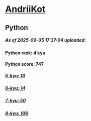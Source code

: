 # [AndriiKot](https://www.codewars.com/users/AndriiKot) 
## Python

##### As of 2025-09-05 17:37:04 uploaded:

#### Python rank: 4 kyu

#### Python score: 747

##### [5-kyu: 13](https://github.com/AndriiKot/Python__CodeWars/tree/main/kyu-5)

##### [6-kyu: 14](https://github.com/AndriiKot/Python__CodeWars/tree/main/kyu-6)

##### [7-kyu: 50](https://github.com/AndriiKot/Python__CodeWars/tree/main/kyu-7)

##### [8-kyu: 106](https://github.com/AndriiKot/Python__CodeWars/tree/main/kyu-8)

